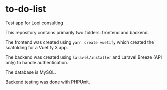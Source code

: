 # to-do-list
Test app for Looi consulting

This repository contains primarily two folders: frontend and backend.

The frontend was created using ``yarn create vuetify`` which created the scafolding for a Vuetify 3 app.

The backend was created using ``laravel/installer`` and Laravel Breeze (API only) to handle authentication.

The database is MySQL.

Backend testing was done with PHPUnit.
